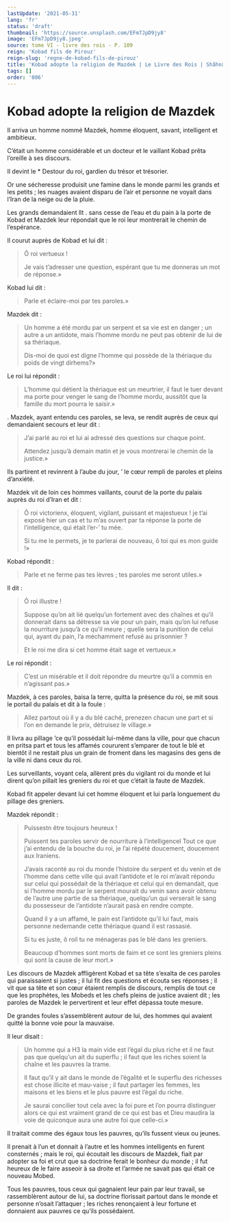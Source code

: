 ```yaml
---
lastUpdate: '2021-05-31'
lang: 'fr'
status: 'draft'
thumbnail: 'https://source.unsplash.com/EFm7JpD9jy8'
image: 'EFm7JpD9jy8.jpeg'
source: tome VI - livre des rois - P. 109
reign: 'Kobad fils de Pirouz'
reign-slug: 'regne-de-kobad-fils-de-pirouz'
title: 'Kobad adopte la religion de Mazdek | Le Livre des Rois | Shâhnâmeh'
tags: []
order: '006'
---
```


# Kobad adopte la religion de Mazdek

Il arriva un homme nommé Mazdek, homme éloquent, savant, intelligent et ambitieux.

C’était un homme considérable et un docteur et le vaillant Kobad prêta l’oreille à ses discours.

Il devint le \*
Destour du roi, gardien du trésor et trésorier.

Or une sécheresse produisit une famine dans le monde parmi les grands et les petits ; les nuages avaient disparu de l’air et personne ne voyait dans l’Iran de la neige ou de la pluie.

Les grands demandaient llt
. sans cesse de l’eau et du pain à la porte de Kobad et Mazdek leur répondait que le roi leur montrerait le chemin de l’espérance.

Il courut auprès de Kobad et lui dit :

> Ô roi vertueux !
>
> Je vais t’adresser une question, espérant que tu me donneras un mot de réponse.»

Kobad lui dit :

> Parle et éclaire-moi par tes paroles.»

Mazdek dit :

> Un homme a été mordu par un serpent et sa vie est en danger ; un autre a un antidote, mais l’homme mordu ne peut pas obtenir de lui de sa thériaque.
>
> Dis-moi de quoi est digne l’homme qui possède de la thériaque du poids de vingt dirhems?»

Le roi lui répondit :

> L’homme qui détient la thériaque est un meurtrier, il faut le tuer devant ma porte pour venger le sang de l’homme mordu, aussitôt que la famille du mort pourra le saisir.»

.
Mazdek, ayant entendu ces paroles, se leva, se rendit auprès de ceux qui demandaient secours et leur dit :

> J’ai parlé au roi et lui ai adressé des questions sur chaque point.
>
> Attendez jusqu’à demain matin et je vous montrerai le chemin de la justice.»

Ils partirent et revinrent à l’aube du jour,
’ le cœur rempli de paroles et pleins d’anxiété.

Mazdek vit de loin ces hommes vaillants, courut de la porte du palais auprès du roi d’Iran et dit :

> Ô roi victorienx, éloquent, vigilant, puissant et majestueux !
je t’ai exposé hier un cas et tu m’as ouvert par ta réponse la porte de l’intelligence, qui était l’er-’ tu mée.
>
> Si tu me le permets, je te parlerai de nouveau, ô toi qui es mon guide !»

Kobad répondit :

> Parle et ne ferme pas tes lèvres ; tes paroles me seront utiles.»

Il dit :

> Ô roi illustre !
>
> Suppose qu’on ait lié quelqu’un fortement avec des chaînes et qu’il donnerait dans sa détresse sa vie pour un pain, mais qu’on lui refuse la nourriture jusqu’à ce qu’il meure ; quelle sera la punition de celui qui, ayant du pain, l’a méchamment refusé au prisonnier ?
>
> Et le roi me dira si cet homme était sage et vertueux.»

Le roi répondit :

> C’est un misérable et il doit répondre du meurtre qu’il a commis en n’agissant pas.»

Mazdek, à ces paroles, baisa la terre, quitta la présence du roi, se mit sous le portail du palais et dit à la foule :

> Allez partout où il y a du blé caché, prenezen chacun une part et si l’on en demande le prix, détruisez le village.»

Il livra au pillage ’ce qu’il possédait lui-même dans la ville, pour que chacun en pritsa part et tous les affamés coururent s’emparer de tout le blé et bientôt il ne restait plus un grain de froment dans les magasins des gens de la ville ni dans ceux du roi.

Les surveillants, voyant cela, allèrent près du vigilant roi du monde et lui dirent qu’on pillait les greniers du roi et que c’était la faute de Mazdek.

Kobad fit appeler devant lui cet homme éloquent et lui parla longuement du pillage des greniers.

Mazdek répondit :

> Puissestn être toujours heureux !
>
> Puissent tes paroles servir de nourriture à l’intelligencel Tout ce que j’ai entendu de la bouche du roi, je l’ai répété doucement, doucement aux Iraniens.
>
> J’avais raconté au roi du monde l’histoire du serpent et du venin et de l’homme dans cette ville qui avait l’antidote et le roi m’avait répondu sur celui qui possédait de la thériaque et celui qui en demandait, que si l’homme mordu par le serpent mourait du venin sans avoir obtenu de l’autre une partie de sa thériaque, quelqu’un qui verserait le sang du possesseur de l’antidote n’aurait pasà en rendre compte.
>
> Quand il y a un affamé, le pain est l’antidote qu’il lui faut, mais personne nedemande cette thériaque quand il est rassasié.
>
> Si tu es juste,
ô roil tu ne ménageras pas le blé dans les greniers.
>
> Beaucoup d’hommes sont morts de faim et ce sont les greniers pleins qui sont la cause de leur mort.»

Les discours de Mazdek affligèrent Kobad et sa tête s’exalta de ces paroles qui paraissaient si justes ; il lui fit des questions et écouta ses réponses ; il vit que sa tête et son cœur étaient remplis de discours, remplis de tout ce que les prophètes, les Mobeds et les chefs pleins de justice avaient dit ; les paroles de Mazdek le pervertirent et leur effet dépassa toute mesure.

De grandes foules s’assemblèrent autour de lui, des hommes qui avaient quitté la bonne voie pour la mauvaise.

Il leur disait :

> Un homme qui a H3 la main vide est l’égal du plus riche et il ne faut pas que quelqu’un ait du superflu ; il faut que les riches soient la chaîne et les pauvres la trame.
>
> Il faut qu’il y ait dans le monde de l’égalité et le superflu des richesses est chose illicite et mau-vaise ; il faut partager les femmes, les maisons et les biens et le plus pauvre est l’égal du riche.
>
> Je saurai concilier tout cela avec la foi pure et l’on pourra distinguer alors ce qui est vraiment grand de ce qui est bas et Dieu maudira la voie de quiconque aura une autre foi que celle-ci.»

Il traitait comme des égaux tous les pauvres, qu’ils fussent vieux ou jeunes.

Il prenait à l’un et donnait à l’autre et les hommes intelligents en furent consternés ; mais le roi, qui écoutait les discours de Mazdek, fiait par adopter sa foi et crut que sa doctrine ferait le bonheur du monde ; il fut heureux de le faire asseoir à sa droite et l’armée ne savait pas qui était ce nouveau Mobed.

Tous les pauvres, tous ceux qui gagnaient leur pain par leur travail, se rassemblèrent autour de lui, sa doctrine florissait partout dans le monde et personne n’osait l’attaquer ; les riches renonçaient à leur fortune et donnaient aux pauvres ce qu’ils possédaient.
